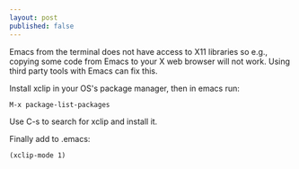 ```yaml
---
layout: post
published: false
---
```


Emacs from the terminal does not have access to X11 libraries so e.g., copying some code from Emacs to your X web browser will not work. Using third party tools with Emacs can fix this. 

Install xclip in your OS's package manager, then in emacs run:

```
M-x package-list-packages
```

Use C-s to search for xclip and install it.

Finally add to .emacs:

```
(xclip-mode 1)
```